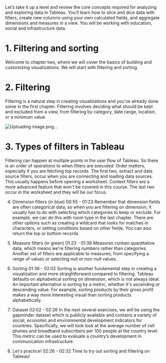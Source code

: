 Let’s take it up a level and review the core concepts required for analyzing and exploring data in Tableau. You’ll learn how to slice and dice data with filters, create new columns using your own calculated fields, and aggregate dimensions and measures in a view. You will be working with education, social and infrastructure data.

# 1. Filtering and sorting

Welcome to chapter two, where we will cover the basics of building and customizing visualizations. We will start with filtering and sorting.

# 2. Filtering

Filtering is a natural step in creating visualizations and you've already done some in the first chapter. Filtering involves deciding what should be kept and excluded from a view, from filtering by category, date range, location, or a minimum value.

![Uploading image.png…]()

# 3. Types of filters in Tableau

Filtering can happen at multiple points in the user flow of Tableau. So there is an order of operations to when filters are executed. Order matters, especially if you are fetching top records. The first two, extract and data source filters, occur when you are connecting and loading data sources. This usually happens before opening a worksheet. Context filters are a more advanced feature that won't be covered in this course. The last two occur in the worksheet and they will be our focus.


4. Dimension filters (in blue)
00:55 - 01:23
Remember that dimension fields are often categorical data, so when you are filtering on dimension, it usually has to do with selecting which categories to keep or exclude. For example, we can do this with room type in the last chapter. There are other options such as creating a wildcard that looks for matches in characters, or setting conditions based on other fields. You can also return the top or bottom records.

5. Measure filters (in green)
01:23 - 01:36
Measures contain quantitative data, which means we're filtering numbers rather than categories. Another set of filters are applicable to measures, from specifying a range of values or selecting null or non-null values.

6. Sorting
01:36 - 02:02
Sorting is another fundamental step in creating a visualization and more straightforward compared to filtering. Tableau defaults on alphabetical sorting on dimension, which is not always ideal. An important alternative is sorting by a metric, whether it's ascending or descending value. For example, sorting products by their gross profit makes a way more interesting visual than sorting products alphabetically.

7. Dataset
02:02 - 02:26
In the next several exercises, we will be using the gapminder dataset which is publicly available and contains a variety of social, economic and environmental development indicators for countries. Specifically, we will look look at the average number of cell phones and broadband subscribers per 100 people at the country level. This metric can be used to evaluate a country’s development in communication infrastructure.

8. Let's practice!
02:26 - 02:32
Time to try out sorting and filtering on Tableau!
